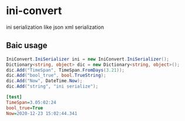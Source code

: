 # ini-convert
ini serialization like json xml serialization
## Baic usage

```csharp
IniConvert.IniSerializer ini = new IniConvert.IniSerializer();
Dictionary<string, object> dic = new Dictionary<string, object>();
dic.Add("TimeSpan", TimeSpan.FromDays(3.21));
dic.Add("bool_true", bool.TrueString);
dic.Add("Now", DateTime.Now);
dic.Add("string", "ini serialize");
```

```ini
[test]
TimeSpan=3.05:02:24
bool_true=True
Now=2020-12-23 15:02:44.341
```
